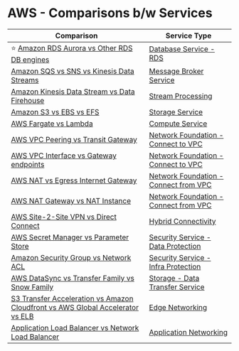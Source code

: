 # AWS - Comparisons b/w Services

| Comparison                                                                                                                                                                      | Service Type                                                                                                     |
|---------------------------------------------------------------------------------------------------------------------------------------------------------------------------------|------------------------------------------------------------------------------------------------------------------|
| :star: [Amazon RDS Aurora vs Other RDS DB engines](6_DatabaseServices/AmazonRDS/AmazonAuroraVsOtherDBEngines.md)                                                                | [Database Service - RDS](6_DatabaseServices/AmazonRDS)                                                           |
| [Amazon SQS vs SNS vs Kinesis Data Streams](../1_HLDDesignComponents/4_MessageBrokers/KafkaVsRabbitMQVsSQSVsSNS.md)                                                             | [Message Broker Service](5_MessageBrokerServices)                                                                |
| [Amazon Kinesis Data Stream vs Data Firehouse](10_BigDataComponents/StreamProcessing/AmazonKinesis/Readme.md)                                                                   | [Stream Processing](10_BigDataComponents/StreamProcessing/)                                                      |
| [Amazon S3 vs EBS vs EFS](7_StorageServices/S3vsEBSvsEFS.md)                                                                                                                    | [Storage Service](7_StorageServices)                                                                             |
| [AWS Fargate vs Lambda](3_ComputeServices/AWSFargateVsLambda.md)                                                                                                                | [Compute Service](3_ComputeServices)                                                                             |
| [AWS VPC Peering vs Transit Gateway](1_NetworkingAndContentDelivery/3_NetworkFoundationsVPC/ConnectBetweenVPCs/VPCPeeringVsTransitGateway.md)                                   | [Network Foundation - Connect to VPC](1_NetworkingAndContentDelivery/3_NetworkFoundationsVPC/ConnectBetweenVPCs) |
| [AWS VPC Interface vs Gateway endpoints](1_NetworkingAndContentDelivery/3_NetworkFoundationsVPC/ConnectFromVPC/VPCEndPointsToSpecificAWSService/InterfaceVsGatewayEndPoints.md) | [Network Foundation - Connect to VPC](1_NetworkingAndContentDelivery/3_NetworkFoundationsVPC/ConnectBetweenVPCs) |
| [AWS NAT vs Egress Internet Gateway](1_NetworkingAndContentDelivery/3_NetworkFoundationsVPC/ConnectFromVPC/NATvsEgressInternetGateway.md)                                       | [Network Foundation - Connect from VPC](1_NetworkingAndContentDelivery/3_NetworkFoundationsVPC/ConnectFromVPC)   |
| [AWS NAT Gateway vs NAT Instance](1_NetworkingAndContentDelivery/3_NetworkFoundationsVPC/ConnectFromVPC/NATDevices/NATGatewayVsNATInstances.md)                                 | [Network Foundation - Connect from VPC](1_NetworkingAndContentDelivery/3_NetworkFoundationsVPC/ConnectFromVPC)   |
| [AWS Site-2-Site VPN vs Direct Connect](1_NetworkingAndContentDelivery/4_HybridConnectivity/VPNVsDirectConnect.md)                                                              | [Hybrid Connectivity](1_NetworkingAndContentDelivery/4_HybridConnectivity/Readme.md)                             |
| [AWS Secret Manager vs Parameter Store](2_SecurityAndIdentityServices/2_DataProtectionServices/AWSSecretManagerVsParamStore.md)                                                 | [Security Service - Data Protection](2_SecurityAndIdentityServices/2_DataProtectionServices)                     |
| [Amazon Security Group vs Network ACL](2_SecurityAndIdentityServices/3_InfraProtectionServices/VPC/VPCSecurityGroupVsNetworkACL.md)                                             | [Security Service - Infra Protection](2_SecurityAndIdentityServices/3_InfraProtectionServices)                   |
| [AWS DataSync vs Transfer Family vs Snow Family](7_StorageServices/4_HybridOnPerm/DataTransferMigrationServices/ComparisonsDataTransferServices.md)                             | [Storage - Data Transfer Service](7_StorageServices/4_HybridOnPerm/DataTransferMigrationServices)                |
| [S3 Transfer Acceleration vs Amazon Cloudfront vs AWS Global Accelerator vs ELB](1_NetworkingAndContentDelivery/1_EdgeNetworking/AmazonCloudfrontVsGlobalAccelerator.md)        | [Edge Networking](1_NetworkingAndContentDelivery/1_EdgeNetworking)                                               |
| [Application Load Balancer vs Network Load Balancer](1_NetworkingAndContentDelivery/2_ApplicationNetworking/ElasticLoadBalancer/ALBvsNLB.md)                                    | [Application Networking](1_NetworkingAndContentDelivery/2_ApplicationNetworking)                                 |
